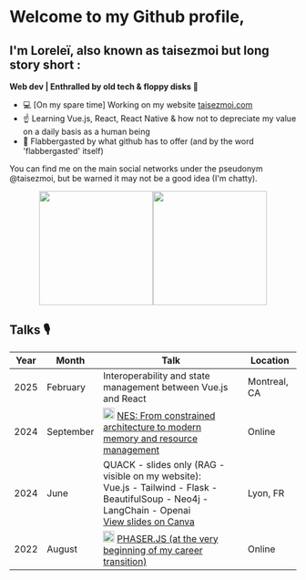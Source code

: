 # Welcome to my Github profile,

## I'm Loreleï, also known as taisezmoi but long story short :

**Web dev | Enthralled by old tech & floppy disks 💾**

- 💻 [On my spare time] Working on my website [taisezmoi.com](https://www.taisezmoi.com)
- ☝️ Learning Vue.js, React, React Native & how not to depreciate my value on a daily basis as a human being
- 🩵 Flabbergasted by what github has to offer (and by the word 'flabbergasted' itself)

You can find me on the main social networks under the pseudonym @taisezmoi, but be warned it may not be a good idea (I'm chatty).

<div style="display: flex; align-items: center; justify-content: center;">
  <img src="https://github-readme-stats.vercel.app/api?username=loreleimoutiez" style="height: 200px;">
  <img src="https://github-readme-stats.vercel.app/api/top-langs/?username=loreleimoutiez&theme=default&show_icons=true&hide_border=true&layout=compact" style="height: 200px;">
</div>

## Talks 🎙️

| Year  | Month       | Talk                                                                | Location |
|-------|------------|----------------------------------------------------------------------|----------|
| 2025 | February | Interoperability and state management between Vue.js and React | Montreal, CA |
| 2024 | September | <img src="https://upload.wikimedia.org/wikipedia/commons/4/42/YouTube_icon_%282013-2017%29.png" alt="YouTube" width="20"/> [NES: From constrained architecture to modern memory and resource management](https://www.youtube.com/watch?v=2J7KVqHGCUE&t) | Online |
| 2024 | June | QUACK - slides only (RAG - visible on my website):<br>Vue.js - Tailwind - Flask - BeautifulSoup - Neo4j - LangChain - Openai<br>[View slides on Canva](https://www.canva.com/design/DAGHW2eweWE/Td2vPiZ7yZ0ReqoTQxx9zg/view?utm_content=DAGHW2eweWE&utm_campaign=designshare&utm_medium=link&utm_source=editor) | Lyon, FR |
| 2022 | August | <img src="https://upload.wikimedia.org/wikipedia/commons/4/42/YouTube_icon_%282013-2017%29.png" alt="YouTube" width="20"/> [PHASER.JS (at the very beginning of my career transition)](https://www.youtube.com/watch?v=DI8RDEED3RA) | Online |
